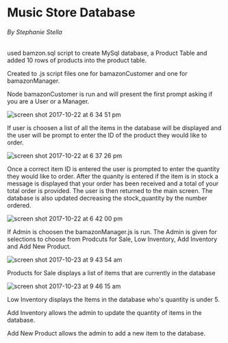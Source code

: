 # Music Store Database
###### By Stephanie Stella

used bamzon.sql script to create MySql database, a Product Table and added 10 rows of products into the product table.

Created to .js script files one for bamazonCustomer and one for bamazonManager.

Node bamazonCustomer is run and will present the first prompt asking if you are a User or a Manager.

![screen shot 2017-10-22 at 6 34 51 pm](https://user-images.githubusercontent.com/30575480/31894746-e5077afa-b7d4-11e7-89aa-25a579f80398.png)


If user is choosen a list of all the items in the database will be displayed and the user will be prompt to enter the ID of the product they would like to order. 

![screen shot 2017-10-22 at 6 37 26 pm](https://user-images.githubusercontent.com/30575480/31894886-49295ec2-b7d5-11e7-980b-56e28fa7fc59.png)




Once a correct item ID is entered the user is prompted to enter the quantity they would like to order.  After the quanity is entered if the item is in stock a message is displayed that your order has been received and a total of your total order is provided.  The user is then returned to the main screen.  The database is also updated decreasing the stock_quantity by the number ordered.

![screen shot 2017-10-22 at 6 42 00 pm](https://user-images.githubusercontent.com/30575480/31895046-cb2f84e6-b7d5-11e7-95c6-5e17a50d6820.png)


If Admin is choosen the bamazonManager.js is run.  The Admin is given for selections to choose from Prodcuts for Sale, Low Inventory, Add Inventory and Add New Product.

![screen shot 2017-10-23 at 9 43 54 am](https://user-images.githubusercontent.com/30575480/31895438-ca3280d8-b7d6-11e7-82c8-d5087cc9b716.png)



Products for Sale displays a list of items that are currently in the database

![screen shot 2017-10-23 at 9 46 15 am](https://user-images.githubusercontent.com/30575480/31895548-188cdcc4-b7d7-11e7-9afb-ebe727080e09.png)


Low Inventory displays the Items in the database who's quantity is under 5.

Add Inventory allows the admin to update the quantity of items in the database.

Add New Product allows the admin to add a new item to the database.
